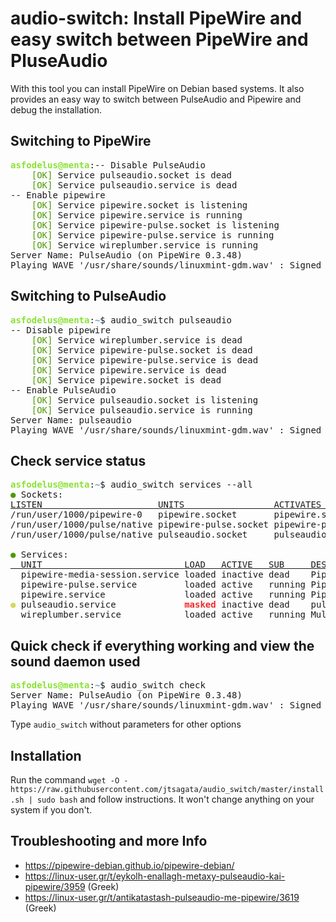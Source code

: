# audio-switch: Install PipeWire and easy switch between PipeWire and PluseAudio 

With this tool you can install PipeWire on Debian based systems. It also provides an easy way to switch between PulseAudio and Pipewire and debug the installation.

## Switching to PipeWire

<pre><font color="#8AE234"><b>asfodelus@menta</b></font>:<font <pre>-- Disable PulseAudio
    <font color="#4E9A06">[OK]</font> Service pulseaudio.socket is dead
    <font color="#4E9A06">[OK]</font> Service pulseaudio.service is dead
-- Enable pipewire
    <font color="#4E9A06">[OK]</font> Service pipewire.socket is listening
    <font color="#4E9A06">[OK]</font> Service pipewire.service is running
    <font color="#4E9A06">[OK]</font> Service pipewire-pulse.socket is listening
    <font color="#4E9A06">[OK]</font> Service pipewire-pulse.service is running
    <font color="#4E9A06">[OK]</font> Service wireplumber.service is running
Server Name: PulseAudio (on PipeWire 0.3.48)
Playing WAVE &apos;/usr/share/sounds/linuxmint-gdm.wav&apos; : Signed 16 bit Little Endian, Rate 22050 Hz, Mono
</pre>

## Switching to PulseAudio
<pre><font color="#8AE234"><b>asfodelus@menta</b></font>:<font color="#729FCF"><b>~</b></font>$ audio_switch pulseaudio
-- Disable pipewire
    <font color="#4E9A06">[OK]</font> Service wireplumber.service is dead
    <font color="#4E9A06">[OK]</font> Service pipewire-pulse.socket is dead
    <font color="#4E9A06">[OK]</font> Service pipewire-pulse.service is dead
    <font color="#4E9A06">[OK]</font> Service pipewire.service is dead
    <font color="#4E9A06">[OK]</font> Service pipewire.socket is dead
-- Enable PulseAudio
    <font color="#4E9A06">[OK]</font> Service pulseaudio.socket is listening
    <font color="#4E9A06">[OK]</font> Service pulseaudio.service is running
Server Name: pulseaudio
Playing WAVE &apos;/usr/share/sounds/linuxmint-gdm.wav&apos; : Signed 16 bit Little Endian, Rate 22050 Hz, Mon</pre>

## Check service status
<pre><font color="#8AE234"><b>asfodelus@menta</b></font>:<font color="#729FCF"><b>~</b></font>$ audio_switch services --all
<font color="#4E9A06">●</font> Sockets:
<u style="text-decoration-style:single">LISTEN                      UNITS                 ACTIVATES             </u>
/run/user/1000/pipewire-0   pipewire.socket       pipewire.service      
/run/user/1000/pulse/native pipewire-pulse.socket pipewire-pulse.service
/run/user/1000/pulse/native pulseaudio.socket     pulseaudio.service    

<font color="#4E9A06">●</font> Services:
<u style="text-decoration-style:single">  UNIT                           LOAD   ACTIVE   SUB     DESCRIPTION                       </u>
  pipewire-media-session.service loaded inactive dead    PipeWire Media Session Manager    
  pipewire-pulse.service         loaded active   running PipeWire PulseAudio               
  pipewire.service               loaded active   running PipeWire Multimedia Service       
<font color="#D7D75F"><b>●</b></font> pulseaudio.service             <font color="#EF2929"><b>masked</b></font> inactive dead    pulseaudio.service                
  wireplumber.service            loaded active   running Multimedia Service Session Manager
</pre>

## Quick check if everything working and view the sound daemon used
<pre><font color="#8AE234"><b>asfodelus@menta</b></font>:<font color="#729FCF"><b>~</b></font>$ audio_switch check
Server Name: PulseAudio (on PipeWire 0.3.48)
Playing WAVE &apos;/usr/share/sounds/linuxmint-gdm.wav&apos; : Signed 16 bit Little Endian, Rate 22050 Hz, Mono</pre>

Type `audio_switch` without parameters for other options

## Installation
Run the command 
`wget -O - https://raw.githubusercontent.com/jtsagata/audio_switch/master/install.sh | sudo bash`
and follow instructions. It won't change anything on your system if you don't. 

## Troubleshooting and more Info

* https://pipewire-debian.github.io/pipewire-debian/
* https://linux-user.gr/t/eykolh-enallagh-metaxy-pulseaudio-kai-pipewire/3959 (Greek)
* https://linux-user.gr/t/antikatastash-pulseaudio-me-pipewire/3619 (Greek)
